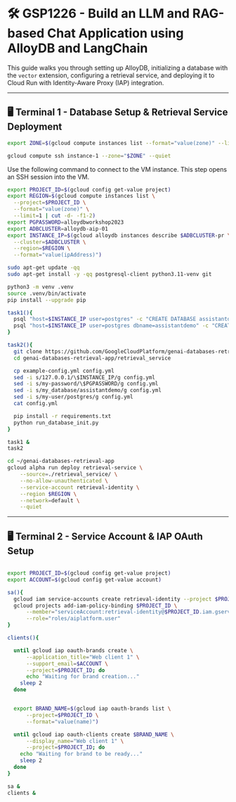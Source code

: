 # 🛠️ GSP1226 - Build an LLM and RAG-based Chat Application using AlloyDB and LangChain

This guide walks you through setting up AlloyDB, initializing a database with the `vector` extension, configuring a retrieval service, and deploying it to Cloud Run with Identity-Aware Proxy (IAP) integration.

---

## 🖥️ Terminal 1 - Database Setup & Retrieval Service Deployment

```bash
export ZONE=$(gcloud compute instances list --format="value(zone)" --limit=1)

gcloud compute ssh instance-1 --zone="$ZONE" --quiet
```

Use the following command to connect to the VM instance. This step opens an SSH session into the VM.

```bash
export PROJECT_ID=$(gcloud config get-value project)
export REGION=$(gcloud compute instances list \
  --project=$PROJECT_ID \
  --format="value(zone)" \
  --limit=1 | cut -d- -f1-2)
export PGPASSWORD=alloydbworkshop2023
export ADBCLUSTER=alloydb-aip-01
export INSTANCE_IP=$(gcloud alloydb instances describe $ADBCLUSTER-pr \
  --cluster=$ADBCLUSTER \
  --region=$REGION \
  --format="value(ipAddress)")

sudo apt-get update -qq
sudo apt-get install -y -qq postgresql-client python3.11-venv git

python3 -m venv .venv
source .venv/bin/activate
pip install --upgrade pip

task1(){
  psql "host=$INSTANCE_IP user=postgres" -c "CREATE DATABASE assistantdemo"
  psql "host=$INSTANCE_IP user=postgres dbname=assistantdemo" -c "CREATE EXTENSION vector"
}

task2(){
  git clone https://github.com/GoogleCloudPlatform/genai-databases-retrieval-app.git
  cd genai-databases-retrieval-app/retrieval_service

  cp example-config.yml config.yml
  sed -i s/127.0.0.1/\$INSTANCE_IP/g config.yml
  sed -i s/my-password/\$PGPASSWORD/g config.yml
  sed -i s/my_database/assistantdemo/g config.yml
  sed -i s/my-user/postgres/g config.yml
  cat config.yml

  pip install -r requirements.txt
  python run_database_init.py
}

task1 &
task2

cd ~/genai-databases-retrieval-app
gcloud alpha run deploy retrieval-service \
    --source=./retrieval_service/ \
    --no-allow-unauthenticated \
    --service-account retrieval-identity \
    --region $REGION \
    --network=default \
    --quiet
```

---

## 🖥️ Terminal 2 - Service Account & IAP OAuth Setup

```bash

export PROJECT_ID=$(gcloud config get-value project)
export ACCOUNT=$(gcloud config get-value account)

sa(){
  gcloud iam service-accounts create retrieval-identity --project $PROJECT_ID
  gcloud projects add-iam-policy-binding $PROJECT_ID \
      --member="serviceAccount:retrieval-identity@$PROJECT_ID.iam.gserviceaccount.com" \
      --role="roles/aiplatform.user"
}

clients(){

  until gcloud iap oauth-brands create \
      --application_title="Web client 1" \
      --support_email=$ACCOUNT \
      --project=$PROJECT_ID; do
      echo "Waiting for brand creation..."
    sleep 2
  done


  export BRAND_NAME=$(gcloud iap oauth-brands list \
      --project=$PROJECT_ID \
      --format="value(name)")

  until gcloud iap oauth-clients create $BRAND_NAME \
      --display_name="Web client 1" \
      --project=$PROJECT_ID; do
    echo "Waiting for brand to be ready..."
    sleep 2
  done
}

sa &
clients &
```
